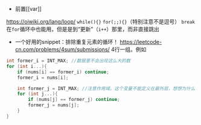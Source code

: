- 前置[[var]]

https://oiwiki.org/lang/loop/
`while(){}`
`for(;;){}`（特别注意不是逗号）
`break`在`for`循环中也能用，但是是到“更新”（`i++`）那里，而非直接跳出
- 一个好用的snippet：排除重复元素的循环！
https://leetcode-cn.com/problems/4sum/submissions/
4行一组。例如
```cpp
int former_i = INT_MAX; //数据里不会出现这么大的数
for (int i...){
    if (nums[i] == former_i) continue;
    former_i = nums[i];

    int former_j = INT_MAX; //注意作用域。这个变量不能定义在最外层，想想为什么
    for (int j...){
        if (nums[j] == former_j) continue;
        former_j = nums[j];
    }
}
```